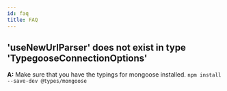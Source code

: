 ```yaml
---
id: faq
title: FAQ
---
```


## 'useNewUrlParser' does not exist in type 'TypegooseConnectionOptions'

**A:** Make sure that you have the typings for mongoose installed. `npm install --save-dev @types/mongoose`
